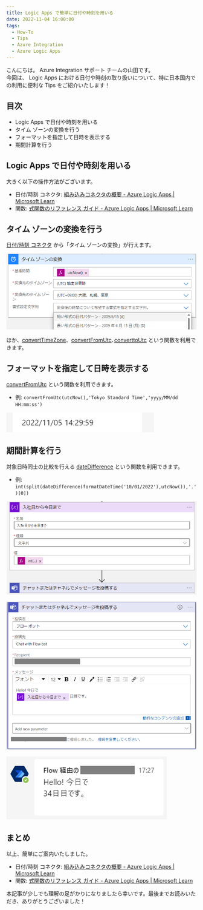 ```yaml
---
title: Logic Apps で簡単に日付や時刻を用いる
date: 2022-11-04 16:00:00
tags:
  - How-To
  - Tips
  - Azure Integration
  - Azure Logic Apps 
---
```


こんにちは。  Azure Integration サポート チームの山田です。  
今回は、 Logic Apps における日付や時刻の取り扱いについて、特に日本国内での利用に便利な Tips をご紹介いたします！

<!-- more -->


## 目次
- Logic Apps で日付や時刻を用いる
- タイム ゾーンの変換を行う
- フォーマットを指定して日時を表示する
- 期間計算を行う


## Logic Apps で日付や時刻を用いる

大きく以下の操作方法がございます。
- 日付/時刻 コネクタ: [組み込みコネクタの概要 - Azure Logic Apps | Microsoft Learn](https://learn.microsoft.com/ja-jp/azure/connectors/built-in#manage-or-manipulate-data)
- 関数: [式関数のリファレンス ガイド - Azure Logic Apps | Microsoft Learn](https://learn.microsoft.com/ja-jp/azure/logic-apps/workflow-definition-language-functions-reference#date-and-time-functions)

## タイム ゾーンの変換を行う

[日付/時刻 コネクタ](https://learn.microsoft.com/ja-jp/azure/connectors/built-in#manage-or-manipulate-data) から「タイム ゾーンの変換」が行えます。

![](./LogicApps-DateTime/image000.png) 

ほか、[convertTimeZone](https://learn.microsoft.com/ja-jp/azure/logic-apps/workflow-definition-language-functions-reference#converttimezone)、[convertFromUtc](https://learn.microsoft.com/ja-jp/azure/logic-apps/workflow-definition-language-functions-reference#convertFromUtc)､[converttoUtc](https://learn.microsoft.com/ja-jp/azure/logic-apps/workflow-definition-language-functions-reference#converttoutc) という関数を利用できます。


## フォーマットを指定して日時を表示する
[convertFromUtc](https://learn.microsoft.com/ja-jp/azure/logic-apps/workflow-definition-language-functions-reference#convertFromUtc) という関数を利用できます。

- 例: `convertFromUtc(utcNow(),'Tokyo Standard Time','yyyy/MM/dd HH:mm:ss')`

![](./LogicApps-DateTime/image004.png) 

## 期間計算を行う

対象日時同士の比較を行える [dateDifference](https://learn.microsoft.com/ja-jp/azure/logic-apps/workflow-definition-language-functions-reference#datedifference) という関数を利用できます。
- 例: `int(split(dateDifference(formatDateTime('10/01/2022'),utcNow()),'.')[0])`

![](./LogicApps-DateTime/image001.png) 

![](./LogicApps-DateTime/image002.png) 

![](./LogicApps-DateTime/image003.png) 

## まとめ

以上、簡単にご案内いたしました。

- 日付/時刻 コネクタ: [組み込みコネクタの概要 - Azure Logic Apps | Microsoft Learn](https://learn.microsoft.com/ja-jp/azure/connectors/built-in#manage-or-manipulate-data)
- 関数: [式関数のリファレンス ガイド - Azure Logic Apps | Microsoft Learn](https://learn.microsoft.com/ja-jp/azure/logic-apps/workflow-definition-language-functions-reference#date-and-time-functions)

本記事が少しでも理解の足がかりになりましたら幸いです。最後までお読みいただき、ありがとうございました！